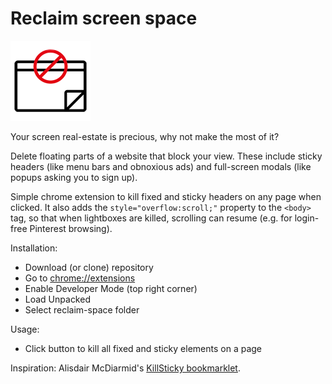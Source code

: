 # Reclaim screen space 

![alt text](images/reclaim-screen-128.png) 

Your screen real-estate is precious, why not make the most of it? 

Delete floating parts of a website that block your view. These include sticky headers (like menu bars and obnoxious ads) and full-screen modals (like popups asking you to sign up).

Simple chrome extension to kill fixed and sticky headers on any page when clicked. It also adds the `style="overflow:scroll;"` property to the `<body>` tag, so that when lightboxes are killed, scrolling can resume (e.g. for login-free Pinterest browsing).

Installation:
* Download (or clone) repository
* Go to [chrome://extensions](chrome://extensions)
* Enable Developer Mode (top right corner)
* Load Unpacked
* Select reclaim-space folder

Usage:
* Click button to kill all fixed and sticky elements on a page

Inspiration:
Alisdair McDiarmid's [KillSticky bookmarklet](https://alisdair.mcdiarmid.org/kill-sticky-headers/).

